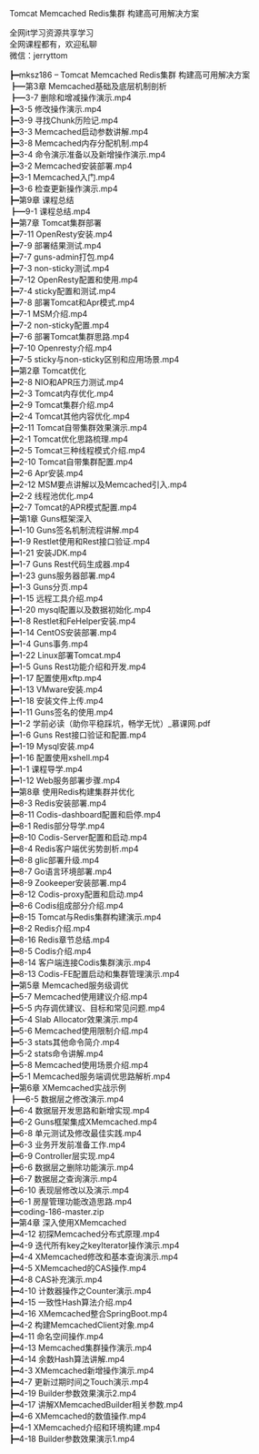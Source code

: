 Tomcat Memcached Redis集群 构建高可用解决方案

全网it学习资源共享学习<br>全网课程都有，欢迎私聊<br>微信：jerryttom<br>

┣━mksz186 – Tomcat Memcached Redis集群 构建高可用解决方案<br> ┣━第3章 Memcached基础及底层机制剖析<br> ┣━3-7 删除和增减操作演示.mp4<br> ┣━3-5 修改操作演示.mp4<br> ┣━3-9 寻找Chunk历险记.mp4<br> ┣━3-3 Memcached启动参数讲解.mp4<br> ┣━3-8 Memcached内存分配机制.mp4<br> ┣━3-4 命令演示准备以及新增操作演示.mp4<br> ┣━3-2 Memcached安装部署.mp4<br> ┣━3-1 Memcached入门.mp4<br> ┣━3-6 检查更新操作演示.mp4<br> ┣━第9章 课程总结<br> ┣━9-1 课程总结.mp4<br> ┣━第7章 Tomcat集群部署<br> ┣━7-11 OpenResty安装.mp4<br> ┣━7-9 部署结果测试.mp4<br> ┣━7-7 guns-admin打包.mp4<br> ┣━7-3 non-sticky测试.mp4<br> ┣━7-12 OpenResty配置和使用.mp4<br> ┣━7-4 sticky配置和测试.mp4<br> ┣━7-8 部署Tomcat和Apr模式.mp4<br> ┣━7-1 MSM介绍.mp4<br> ┣━7-2 non-sticky配置.mp4<br> ┣━7-6 部署Tomcat集群思路.mp4<br> ┣━7-10 Openresty介绍.mp4<br> ┣━7-5 sticky与non-sticky区别和应用场景.mp4<br> ┣━第2章 Tomcat优化<br> ┣━2-8 NIO和APR压力测试.mp4<br> ┣━2-3 Tomcat内存优化.mp4<br> ┣━2-9 Tomcat集群介绍.mp4<br> ┣━2-4 Tomcat其他内容优化.mp4<br> ┣━2-11 Tomcat自带集群效果演示.mp4<br> ┣━2-1 Tomcat优化思路梳理.mp4<br> ┣━2-5 Tomcat三种线程模式介绍.mp4<br> ┣━2-10 Tomcat自带集群配置.mp4<br> ┣━2-6 Apr安装.mp4<br> ┣━2-12 MSM要点讲解以及Memcached引入.mp4<br> ┣━2-2 线程池优化.mp4<br> ┣━2-7 Tomcat的APR模式配置.mp4<br> ┣━第1章 Guns框架深入<br> ┣━1-10 Guns签名机制流程讲解.mp4<br> ┣━1-9 Restlet使用和Rest接口验证.mp4<br> ┣━1-21 安装JDK.mp4<br> ┣━1-7 Guns Rest代码生成器.mp4<br> ┣━1-23 guns服务器部署.mp4<br> ┣━1-3 Guns分页.mp4<br> ┣━1-15 远程工具介绍.mp4<br> ┣━1-20 mysql配置以及数据初始化.mp4<br> ┣━1-8 Restlet和FeHelper安装.mp4<br> ┣━1-14 CentOS安装部署.mp4<br> ┣━1-4 Guns事务.mp4<br> ┣━1-22 Linux部署Tomcat.mp4<br> ┣━1-5 Guns Rest功能介绍和开发.mp4<br> ┣━1-17 配置使用xftp.mp4<br> ┣━1-13 VMware安装.mp4<br> ┣━1-18 安装文件上传.mp4<br> ┣━1-11 Guns签名的使用.mp4<br> ┣━1-2 学前必读（助你平稳踩坑，畅学无忧）_慕课网.pdf<br> ┣━1-6 Guns Rest接口验证和配置.mp4<br> ┣━1-19 Mysql安装.mp4<br> ┣━1-16 配置使用xshell.mp4<br> ┣━1-1 课程导学.mp4<br> ┣━1-12 Web服务部署步骤.mp4<br> ┣━第8章 使用Redis构建集群并优化<br> ┣━8-3 Redis安装部署.mp4<br> ┣━8-11 Codis-dashboard配置和启停.mp4<br> ┣━8-1 Redis部分导学.mp4<br> ┣━8-10 Codis-Server配置和启动.mp4<br> ┣━8-4 Redis客户端优劣势剖析.mp4<br> ┣━8-8 glic部署升级.mp4<br> ┣━8-7 Go语言环境部署.mp4<br> ┣━8-9 Zookeeper安装部署.mp4<br> ┣━8-12 Codis-proxy配置和启动.mp4<br> ┣━8-6 Codis组成部分介绍.mp4<br> ┣━8-15 Tomcat与Redis集群构建演示.mp4<br> ┣━8-2 Redis介绍.mp4<br> ┣━8-16 Redis章节总结.mp4<br> ┣━8-5 Codis介绍.mp4<br> ┣━8-14 客户端连接Codis集群演示.mp4<br> ┣━8-13 Codis-FE配置启动和集群管理演示.mp4<br> ┣━第5章 Memcached服务级调优<br> ┣━5-7 Memcached使用建议介绍.mp4<br> ┣━5-5 内存调优建议、目标和常见问题.mp4<br> ┣━5-4 Slab Allocator效果演示.mp4<br> ┣━5-6 Memcached使用限制介绍.mp4<br> ┣━5-3 stats其他命令简介.mp4<br> ┣━5-2 stats命令讲解.mp4<br> ┣━5-8 Memcached使用场景介绍.mp4<br> ┣━5-1 Memcached服务端调优思路解析.mp4<br> ┣━第6章 XMemcached实战示例<br> ┣━6-5 数据层之修改演示.mp4<br> ┣━6-4 数据层开发思路和新增实现.mp4<br> ┣━6-2 Guns框架集成XMemcached.mp4<br> ┣━6-8 单元测试及修改最佳实践.mp4<br> ┣━6-3 业务开发前准备工作.mp4<br> ┣━6-9 Controller层实现.mp4<br> ┣━6-6 数据层之删除功能演示.mp4<br> ┣━6-7 数据层之查询演示.mp4<br> ┣━6-10 表现层修改以及演示.mp4<br> ┣━6-1 房屋管理功能改造思路.mp4<br> ┣━coding-186-master.zip<br> ┣━第4章 深入使用XMemcached<br> ┣━4-12 初探Memcached分布式原理.mp4<br> ┣━4-9 迭代所有key之keyIterator操作演示.mp4<br> ┣━4-4 XMemcached修改和基本查询演示.mp4<br> ┣━4-5 XMemcached的CAS操作.mp4<br> ┣━4-8 CAS补充演示.mp4<br> ┣━4-10 计数器操作之Counter演示.mp4<br> ┣━4-15 一致性Hash算法介绍.mp4<br> ┣━4-16 XMemcached整合SpringBoot.mp4<br> ┣━4-2 构建MemcachedClient对象.mp4<br> ┣━4-11 命名空间操作.mp4<br> ┣━4-13 Memcached集群操作演示.mp4<br> ┣━4-14 余数Hash算法讲解.mp4<br> ┣━4-3 XMemcached新增操作演示.mp4<br> ┣━4-7 更新过期时间之Touch演示.mp4<br> ┣━4-19 Builder参数效果演示2.mp4<br> ┣━4-17 讲解XMemcachedBuilder相关参数.mp4<br> ┣━4-6 XMemcached的数值操作.mp4<br> ┣━4-1 XMemcached介绍和环境构建.mp4<br> ┣━4-18 Builder参数效果演示1.mp4